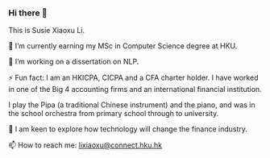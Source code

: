 ### Hi there 👋

<!--
**lxx-holmes/lxx-holmes** is a ✨ _special_ ✨ repository because its `README.md` (this file) appears on your GitHub profile.

Here are some ideas to get you started:

- 🔭 I’m currently working on ...
- 🌱 I’m currently learning ...
- 👯 I’m looking to collaborate on ...
- 🤔 I’m looking for help with ...
- 💬 Ask me about ...
- 📫 How to reach me: ...
- 😄 Pronouns: ...
- ⚡ Fun fact: ...
-->

This is Susie Xiaoxu Li.

🌱 I’m currently earning my MSc in Computer Science degree at HKU.

🔭 I’m working on a dissertation on NLP.

⚡ Fun fact: I am an HKICPA, CICPA and a CFA charter holder. 
I have worked in one of the Big 4 accounting firms and an international financial institution.

I play the Pipa (a traditional Chinese instrument) and the piano, and was in the school orchestra from primary school through to university.

💬 I am keen to explore how technology will change the finance industry.

📫 How to reach me: lixiaoxu@connect.hku.hk
